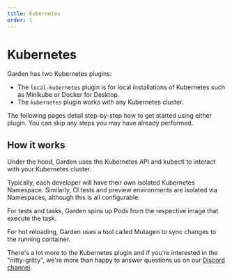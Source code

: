 ```yaml
---
title: Kubernetes
order: 1
---
```


# Kubernetes

Garden has two Kubernetes plugins:

- The `local-kubernetes` plugin is for local installations of Kubernetes such as Minikube or Docker for Desktop.
- The `kubernetes` plugin works with any Kubernetes cluster.

The following pages detail step-by-step how to get started using either plugin. You can skip any steps you may have already performed.

## How it works

Under the hood, Garden uses the Kubernetes API and kubectl to interact with your Kubernetes cluster.

Typically, each developer will have their own isolated Kubernetes Namespace. Similarly, CI tests and preview environments are isolated via Namespaces, although this is all configurable.

For tests and tasks, Garden spins up Pods from the respective image that execute the task.

For hot reloading, Garden uses a tool called Mutagen to sync changes to the running container.

There's a lot more to the Kubernetes plugin and if you're interested in the "nitty-gritty", we're more than happy to answer questions us on our [Discord channel](https://discord.gg/gxeuDgp6Xt).
